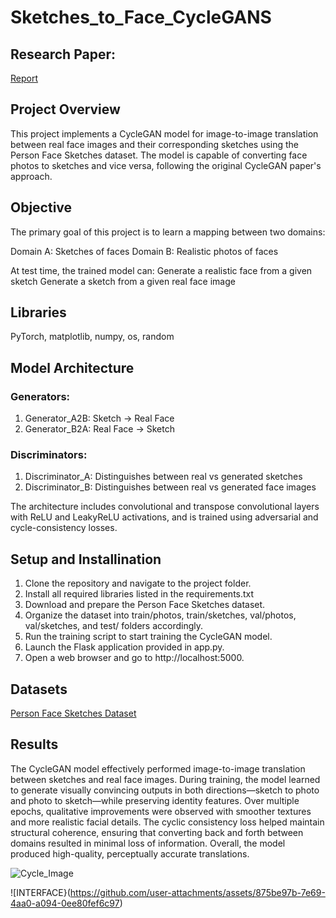 # Sketches_to_Face_CycleGANS

## Research Paper:
[Report](Report.pdf)



## Project Overview 
This project implements a CycleGAN model for image-to-image translation between real face images and their corresponding sketches using the Person Face Sketches dataset. The model is capable of converting face photos to sketches and vice versa, following the original CycleGAN paper's approach.

## Objective
The primary goal of this project is to learn a mapping between two domains:

Domain A: Sketches of faces
Domain B: Realistic photos of faces

At test time, the trained model can:
Generate a realistic face from a given sketch
Generate a sketch from a given real face image

## Libraries 
PyTorch, matplotlib, numpy, os, random

## Model Architecture
### Generators:
1) Generator_A2B: Sketch → Real Face
2) Generator_B2A: Real Face → Sketch
   
### Discriminators:
1) Discriminator_A: Distinguishes between real vs generated sketches
2) Discriminator_B: Distinguishes between real vs generated face images

The architecture includes convolutional and transpose convolutional layers with ReLU and LeakyReLU activations, and is trained using adversarial and cycle-consistency losses.


## Setup and Installination 
1) Clone the repository and navigate to the project folder.
2) Install all required libraries listed in the requirements.txt
3) Download and prepare the Person Face Sketches dataset.
4) Organize the dataset into train/photos, train/sketches, val/photos, val/sketches, and test/ folders accordingly.
5) Run the training script to start training the CycleGAN model.
6) Launch the Flask application provided in app.py.
7) Open a web browser and go to http://localhost:5000.



## Datasets
[Person Face Sketches Dataset](https://www.kaggle.com/datasets/almightyj/person-face-sketches)



## Results 
The CycleGAN model effectively performed image-to-image translation between sketches and real face images. During training, the model learned to generate visually convincing outputs in both directions—sketch to photo and photo to sketch—while preserving identity features. Over multiple epochs, qualitative improvements were observed with smoother textures and more realistic facial details. The cyclic consistency loss helped maintain structural coherence, ensuring that converting back and forth between domains resulted in minimal loss of information. Overall, the model produced high-quality, perceptually accurate translations.


![Cycle_Image](https://github.com/user-attachments/assets/3c7c8407-dc9e-4de8-b28a-c3b67a698ac4)

![INTERFACE}(https://github.com/user-attachments/assets/875be97b-7e69-4aa0-a094-0ee80fef6c97)



